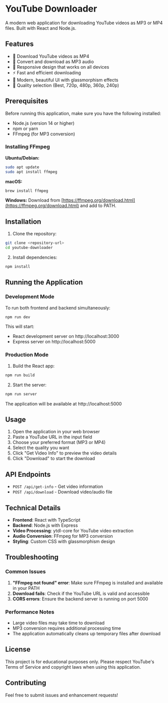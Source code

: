 # YouTube Downloader

A modern web application for downloading YouTube videos as MP3 or MP4 files. Built with React and Node.js.

## Features

- 🎥 Download YouTube videos as MP4
- 🎵 Convert and download as MP3 audio
- 📱 Responsive design that works on all devices
- ⚡ Fast and efficient downloading
- 🎨 Modern, beautiful UI with glassmorphism effects
- 🔧 Quality selection (Best, 720p, 480p, 360p, 240p)

## Prerequisites

Before running this application, make sure you have the following installed:

- Node.js (version 14 or higher)
- npm or yarn
- FFmpeg (for MP3 conversion)

### Installing FFmpeg

**Ubuntu/Debian:**
```bash
sudo apt update
sudo apt install ffmpeg
```

**macOS:**
```bash
brew install ffmpeg
```

**Windows:**
Download from [https://ffmpeg.org/download.html](https://ffmpeg.org/download.html) and add to PATH.

## Installation

1. Clone the repository:
```bash
git clone <repository-url>
cd youtube-downloader
```

2. Install dependencies:
```bash
npm install
```

## Running the Application

### Development Mode

To run both frontend and backend simultaneously:
```bash
npm run dev
```

This will start:
- React development server on http://localhost:3000
- Express server on http://localhost:5000

### Production Mode

1. Build the React app:
```bash
npm run build
```

2. Start the server:
```bash
npm run server
```

The application will be available at http://localhost:5000

## Usage

1. Open the application in your web browser
2. Paste a YouTube URL in the input field
3. Choose your preferred format (MP3 or MP4)
4. Select the quality you want
5. Click "Get Video Info" to preview the video details
6. Click "Download" to start the download

## API Endpoints

- `POST /api/get-info` - Get video information
- `POST /api/download` - Download video/audio file

## Technical Details

- **Frontend**: React with TypeScript
- **Backend**: Node.js with Express
- **Video Processing**: ytdl-core for YouTube video extraction
- **Audio Conversion**: FFmpeg for MP3 conversion
- **Styling**: Custom CSS with glassmorphism design

## Troubleshooting

### Common Issues

1. **"FFmpeg not found" error**: Make sure FFmpeg is installed and available in your PATH
2. **Download fails**: Check if the YouTube URL is valid and accessible
3. **CORS errors**: Ensure the backend server is running on port 5000

### Performance Notes

- Large video files may take time to download
- MP3 conversion requires additional processing time
- The application automatically cleans up temporary files after download

## License

This project is for educational purposes only. Please respect YouTube's Terms of Service and copyright laws when using this application.

## Contributing

Feel free to submit issues and enhancement requests!